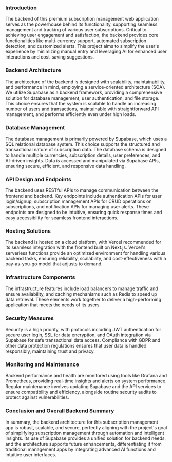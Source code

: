 ### Introduction

The backend of this premium subscription management web application serves as the powerhouse behind its functionality, supporting seamless management and tracking of various user subscriptions. Critical to achieving user engagement and satisfaction, the backend provides core functionalities like multi-currency support, automated subscription detection, and customized alerts. This project aims to simplify the user's experience by minimizing manual entry and leveraging AI for enhanced user interactions and cost-saving suggestions.

### Backend Architecture

The architecture of the backend is designed with scalability, maintainability, and performance in mind, employing a service-oriented architecture (SOA). We utilize Supabase as a backend framework, providing a comprehensive solution for database management, user authentication, and file storage. This choice ensures that the system is scalable to handle an increasing number of users and transactions, maintainable with straightforward API management, and performs efficiently even under high loads.

### Database Management

The database management is primarily powered by Supabase, which uses a SQL relational database system. This choice supports the structured and transactional nature of subscription data. The database schema is designed to handle multiple currencies, subscription details, user preferences, and AI-driven insights. Data is accessed and manipulated via Supabase APIs, ensuring secure, efficient, and responsive data handling.

### API Design and Endpoints

The backend uses RESTful APIs to manage communication between the frontend and backend. Key endpoints include authentication APIs for user login/signup, subscription management APIs for CRUD operations on subscriptions, and notification APIs for managing user alerts. These endpoints are designed to be intuitive, ensuring quick response times and easy accessibility for seamless frontend interactions.

### Hosting Solutions

The backend is hosted on a cloud platform, with Vercel recommended for its seamless integration with the frontend built on Next.js. Vercel's serverless functions provide an optimized environment for handling various backend tasks, ensuring reliability, scalability, and cost-effectiveness with a pay-as-you-go model that adjusts to demand.

### Infrastructure Components

The infrastructure features include load balancers to manage traffic and ensure availability, and caching mechanisms such as Redis to speed up data retrieval. These elements work together to deliver a high-performing application that meets the needs of its users.

### Security Measures

Security is a high priority, with protocols including JWT authentication for secure user login, SSL for data encryption, and OAuth integration via Supabase for safe transactional data access. Compliance with GDPR and other data protection regulations ensures that user data is handled responsibly, maintaining trust and privacy.

### Monitoring and Maintenance

Backend performance and health are monitored using tools like Grafana and Prometheus, providing real-time insights and alerts on system performance. Regular maintenance involves updating Supabase and the API services to ensure compatibility and efficiency, alongside routine security audits to protect against vulnerabilities.

### Conclusion and Overall Backend Summary

In summary, the backend architecture for this subscription management app is robust, scalable, and secure, perfectly aligning with the project's goal of simplifying subscription management through automation and intelligent insights. Its use of Supabase provides a unified solution for backend needs, and the architecture supports future enhancements, differentiating it from traditional management apps by integrating advanced AI functions and intuitive user interfaces.
